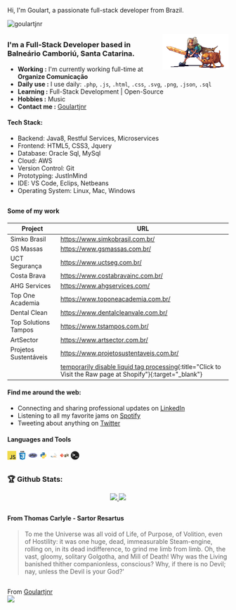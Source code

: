 Hi, I'm Goulart, a passionate full-stack developer from Brazil. 
<p align="left"> <img src="https://komarev.com/ghpvc/?username=goulartjnr" alt="goulartjnr" /> </p>

<p align="right"> <img width="30%" align="right" alt="Github" src="https://github.com/GoulartJnr/goulartjnr/blob/main/preview.gif" /> </p>

##

### I'm a Full-Stack Developer based in Balneário Camboriú, Santa Catarina.

-  **Working :** I'm currently working full-time at **Organize Comunicação**
-  **Daily use :** I use daily: `.php`, `.js`, `.html`, `.css`, `.svg`, `.png`, `.json`, `.sql`
-  **Learning :** Full-Stack Development | Open-Source
-  **Hobbies :** Music
-  **Contact me :** [Goulartjnr](mailto:goulartjnr@gmail.com)

#### Tech Stack:
- Backend: Java8, Restful Services, Microservices
- Frontend: HTML5, CSS3, Jquery
- Database: Oracle Sql, MySql
- Cloud: AWS
- Version Control: Git
- Prototyping: JustInMind
- IDE: VS Code, Eclips, Netbeans
- Operating System: Linux, Mac, Windows

##

#### Some of my work
| Project | URL |
| --- | --- |
| Simko Brasil | https://www.simkobrasil.com.br/ |
| GS Massas | https://www.gsmassas.com.br/ |
| UCT Segurança | https://www.uctseg.com.br/| 
| Costa Brava | https://www.costabravainc.com.br/ | 
| AHG Services | https://www.ahgservices.com/ | 
| Top One Academia | https://www.toponeacademia.com.br/ | 
| Dental Clean | https://www.dentalcleanvale.com.br/ | 
| Top Solutions Tampos | https://www.tstampos.com.br/ | 
| ArtSector | https://www.artsector.com.br/ | 
| Projetos Sustentáveis | https://www.projetosustentaveis.com.br/ | 
| | [temporarily disable liquid tag processing](https://shopify.github.io/liquid/tags/raw/){:title="Click to Visit the Raw page at Shopify"}{:target="_blank"} |

#### Find me around the web:
- Connecting and sharing professional updates on <a href="https://www.linkedin.com/in/goulartjnr/">LinkedIn</a>
- Listening to all my favorite jams on <a href="https://open.spotify.com/user/wq60zdu025g33du8t77k21xmb">Spotify</a>
- Tweeting about anything on <a href="https://twitter.com/goulartjnr/">Twitter</a>

#### Languages and Tools

<code><img height="20" src="https://raw.githubusercontent.com/github/explore/80688e429a7d4ef2fca1e82350fe8e3517d3494d/topics/javascript/javascript.png"></code>
<code><img height="20" src="https://raw.githubusercontent.com/github/explore/80688e429a7d4ef2fca1e82350fe8e3517d3494d/topics/css/css.png"></code>
<code><img height="20" src="https://raw.githubusercontent.com/github/explore/80688e429a7d4ef2fca1e82350fe8e3517d3494d/topics/php/php.png"></code>
<code><img height="20" src="https://raw.githubusercontent.com/github/explore/80688e429a7d4ef2fca1e82350fe8e3517d3494d/topics/python/python.png"></code>
<code><img height="20" src="https://raw.githubusercontent.com/github/explore/80688e429a7d4ef2fca1e82350fe8e3517d3494d/topics/mysql/mysql.png"></code>
<code><img height="20" src="https://raw.githubusercontent.com/github/explore/80688e429a7d4ef2fca1e82350fe8e3517d3494d/topics/git/git.png"></code>
<code><img height="20" src="https://raw.githubusercontent.com/github/explore/80688e429a7d4ef2fca1e82350fe8e3517d3494d/topics/terminal/terminal.png"></code>

##

### 🏆 Github Stats:
<p align="center">
<a href="https://github.com/goulartjnr">
<img src="https://github-readme-stats.vercel.app/api?username=goulartjnr&hide=stars&show_icons=true&hide_border=true&theme=default&hide_title=0" width="500"/>
<img src="https://github-readme-stats.vercel.app/api/top-langs/?username=goulartjnr&hide=jupyter%20notebook&show_icons=true&layout=compact&hide_border=true&hide_title=0" width="500"/>
</a>
</p>

##
<!--
### Now Playing on Spotify <img src="https://github.com/GoulartJnr/goulartjnr/blob/main/bars.gif" width="200px">
[![Spotify](https://novatorem.vercel.app/api/spotify)](https://open.spotify.com/user/wq60zdu025g33du8t77k21xmb)
##
-->
#### From Thomas Carlyle - Sartor Resartus
> To me the Universe was all void of Life, of Purpose, of Volition, even of Hostility: it was one huge, dead, immeasurable Steam-engine, rolling on, in its dead indifference, to grind me limb from limb. Oh, the vast, gloomy, solitary Golgotha, and Mill of Death! Why was the Living banished thither companionless, conscious? Why, if there is no Devil; nay, unless the Devil is your God?'

##

From [Goulartjnr](https://github.com/Goulartjnr)  
<a href="https://www.twitter.com/goulartjnr/"><img src="https://img.shields.io/badge/twitter%20@goulartjnr-0D95E8?style=for-the-badge&logo=twitter&logoColor=white"/></a>
